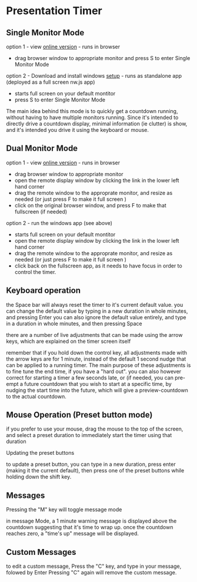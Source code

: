 # Presentation Timer

Single Monitor Mode
---

option 1 - view [online version](https://jonathan-annett.github.io/timer/timer.html) - runs in browser

   * drag browser window to appropriate monitor and press S to enter Single Monitor Mode
  
option 2 - Download and install windows [setup](Setup.exe) - runs as standalone app (deployed as a full screen nw.js app)  

   * starts full screen on your default montitor
   * press S to enter Single Monitor Mode


The main idea behind this mode is to quickly get a countdown running, without having to have multiple monitors running.
Since it's intended to directly drive a countdown display, minimal information (ie clutter) is show, and it's intended you drive it using the keyboard or mouse.


Dual Monitor Mode
---

option 1 - view [online version](https://jonathan-annett.github.io/timer/timer.html) - runs in browser

   * drag browser window to appropriate monitor 
   * open the remote display window by clicking the link in the lower left hand corner
   * drag the remote window to the approprate monitor, and resize as needed  (or just press F to make it full screen )
   * click on the original browser window, and press F to make that fullscreen (if needed) 
  
option 2 - run the windows app (see above) 

   * starts full screen on your default montitor
   * open the remote display window by clicking the link in the lower left hand corner
   * drag the remote window to the approprate monitor, and resize as needed  (or just press F to make it full screen )
   * click back on the fullscreen app, as it needs to have focus in order to control the timer.


Keyboard operation
---

the Space bar will always reset the timer to it's current default value.
you can change the default value by typing in a new duration in whole minutes, and pressing Enter
you can also ignore the default value entirely, and type in a duration in whole minutes, and then pressing Space

there are a number of live adjustments that can be made using the arrow keys, which are explained on the timer screen itself

remember that if you hold down the control key, all adjustments made with the arrow keys are for 1 minute, instead of the default 1 second nudge that can be applied to a running timer. The main purpose of these adjustments is to fine tune the end time, if you have a "hard out". you can also however correct for starting a timer a few seconds late, or (if needed, you can pre-empt a future countdown that you wish to start at a specific time, by nudging the start time into the future, which will give a preview-countdown to the actual countdown.

Mouse Operation (Preset button mode)
---
if you prefer to use your mouse, drag the mouse to the top of the screen, and select a preset duration to immediately start the timer using that duration

Updating the preset buttons

to update a preset button, you can type in a new duration, press enter (making it the current default), then press one of the preset buttons while holding down the shift key.

Messages
---
Pressing the "M" key will toggle message mode

in message Mode, a 1 minute warning message is displayed above the countdown suggesting that it's time to wrap up. once the countdown reaches zero, a "time's up" message will be displayed.

Custom Messages
---

to edit a custom message, Press the "C" key, and type in your message, folowed by Enter
Pressing "C" again will remove the custom message.

